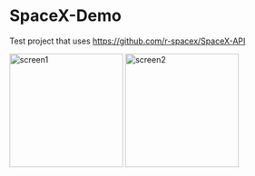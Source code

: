 # SpaceX-Demo

Test project that uses https://github.com/r-spacex/SpaceX-API

<img src="https://user-images.githubusercontent.com/25884414/177311177-960d3f3d-f600-4b2c-8ffb-67c9b9468f79.png" alt="screen1" width="200"/>
<img src="https://user-images.githubusercontent.com/25884414/177311190-59086cab-ff5c-4ece-80bc-60ae41de1734.png" alt="screen2" width="200"/>
